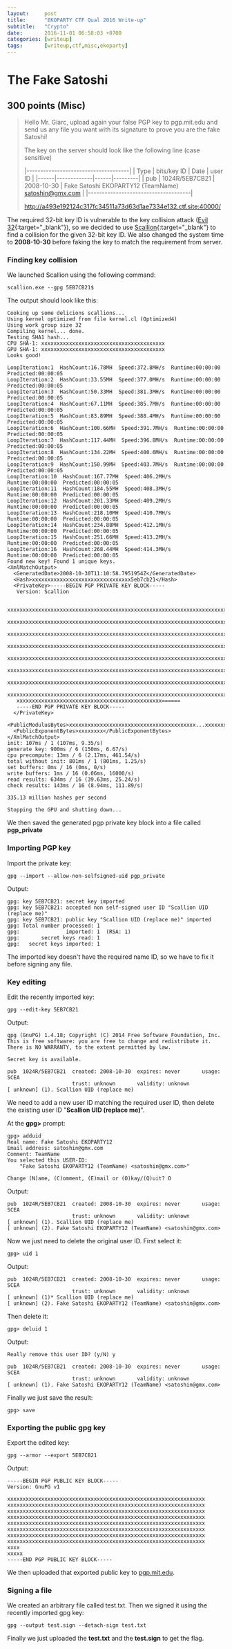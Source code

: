 ```yaml
---
layout:     post
title:      "EKOPARTY CTF Qual 2016 Write-up"
subtitle:   "Crypto"
date:       2016-11-01 06:58:03 +0700
categories: [writeup]
tags:       [writeup,ctf,misc,ekoparty]
---
```


# The Fake Satoshi #

## 300 points (Misc) ##

> Hello Mr. Giarc, upload again your false PGP key to pgp.mit.edu and send us any file you want with its signature to prove you are the fake Satoshi!
>
> The key on the server should look like the following line (case sensitive)
>
> |-------------------------------------|
> | Type | bits/key ID | Date | user ID |
> |------|-------------|------|---------|
> | pub  | 1024R/5EB7CB21 | 2008-10-30 | Fake Satoshi EKOPARTY12 (TeamName) satoshin@gmx.com |
> |-------------------------------------|
>
> http://a493e192124c317fc34511a73d63d1ae7334e132.ctf.site:40000/

The required 32-bit key ID is vulnerable to the key collision attack ([Evil 32](https://evil32.com/){:target="_blank"}), so we decided to use [Scallion](https://github.com/lachesis/scallion){:target="_blank"} to find a collision for the given 32-bit key ID. We also changed the system time to **2008-10-30** before faking the key to match the requirement from server.
 
### Finding key collision ###
We launched Scallion using the following command: 

    scallion.exe --gpg 5EB7CB21$

The output should look like this:
    
    Cooking up some delicions scallions...
    Using kernel optimized from file kernel.cl (Optimized4)
    Using work group size 32
    Compiling kernel... done.
    Testing SHA1 hash...
    CPU SHA-1: xxxxxxxxxxxxxxxxxxxxxxxxxxxxxxxxxxxxxxxx
    GPU SHA-1: xxxxxxxxxxxxxxxxxxxxxxxxxxxxxxxxxxxxxxxx
    Looks good!
    
    LoopIteration:1  HashCount:16.78MH  Speed:372.8MH/s  Runtime:00:00:00  Predicted:00:00:05  
    LoopIteration:2  HashCount:33.55MH  Speed:377.0MH/s  Runtime:00:00:00  Predicted:00:00:05  
    LoopIteration:3  HashCount:50.33MH  Speed:381.3MH/s  Runtime:00:00:00  Predicted:00:00:05  
    LoopIteration:4  HashCount:67.11MH  Speed:385.7MH/s  Runtime:00:00:00  Predicted:00:00:05  
    LoopIteration:5  HashCount:83.89MH  Speed:388.4MH/s  Runtime:00:00:00  Predicted:00:00:05  
    LoopIteration:6  HashCount:100.66MH  Speed:391.7MH/s  Runtime:00:00:00  Predicted:00:00:05  
    LoopIteration:7  HashCount:117.44MH  Speed:396.8MH/s  Runtime:00:00:00  Predicted:00:00:05  
    LoopIteration:8  HashCount:134.22MH  Speed:400.6MH/s  Runtime:00:00:00  Predicted:00:00:05  
    LoopIteration:9  HashCount:150.99MH  Speed:403.7MH/s  Runtime:00:00:00  Predicted:00:00:05  
    LoopIteration:10  HashCount:167.77MH  Speed:406.2MH/s  Runtime:00:00:00  Predicted:00:00:05  
    LoopIteration:11  HashCount:184.55MH  Speed:408.3MH/s  Runtime:00:00:00  Predicted:00:00:05  
    LoopIteration:12  HashCount:201.33MH  Speed:409.2MH/s  Runtime:00:00:00  Predicted:00:00:05  
    LoopIteration:13  HashCount:218.10MH  Speed:410.7MH/s  Runtime:00:00:00  Predicted:00:00:05  
    LoopIteration:14  HashCount:234.88MH  Speed:412.1MH/s  Runtime:00:00:00  Predicted:00:00:05  
    LoopIteration:15  HashCount:251.66MH  Speed:413.2MH/s  Runtime:00:00:00  Predicted:00:00:05  
    LoopIteration:16  HashCount:268.44MH  Speed:414.3MH/s  Runtime:00:00:00  Predicted:00:00:05
    Found new key! Found 1 unique keys.
    <XmlMatchOutput>
      <GeneratedDate>2008-10-30T11:10:58.7951954Z</GeneratedDate>
      <Hash>xxxxxxxxxxxxxxxxxxxxxxxxxxxxxxxx5eb7cb21</Hash>
      <PrivateKey>-----BEGIN PGP PRIVATE KEY BLOCK-----
       Version: Scallion

       xxxxxxxxxxxxxxxxxxxxxxxxxxxxxxxxxxxxxxxxxxxxxxxxxxxxxxxxxxxxxxxxxxxxxxxxxxxxxx
       xxxxxxxxxxxxxxxxxxxxxxxxxxxxxxxxxxxxxxxxxxxxxxxxxxxxxxxxxxxxxxxxxxxxxxxxxxxxxx
       xxxxxxxxxxxxxxxxxxxxxxxxxxxxxxxxxxxxxxxxxxxxxxxxxxxxxxxxxxxxxxxxxxxxxxxxxxxxxx
       xxxxxxxxxxxxxxxxxxxxxxxxxxxxxxxxxxxxxxxxxxxxxxxxxxxxxxxxxxxxxxxxxxxxxxxxxxxxxx
       xxxxxxxxxxxxxxxxxxxxxxxxxxxxxxxxxxxxxxxxxxxxxxxxxxxxxxxxxxxxxxxxxxxxxxxxxxxxxx
       xxxxxxxxxxxxxxxxxxxxxxxxxxxxxxxxxxxxxxxxxxxxxxxxxxxxxxxxxxxxxxxxxxxxxxxxxxxxxx
       xxxxxxxxxxxxxxxxxxxxxxxxxxxxxxxxxxxxxxxxxxxxxxxxxxxxxxxxxxxxxxxxxxxxxxxxxxxxxx
       xxxxxxxxxxxxxxxxxxxxxxxxxxxxxxxxxxxxxxxxxxxxxxxxxxxxxxxxxxxxxxxxxxxxxxxxxxxxxx
       xxxxxxxxxxxxxxxxxxxxxxxxxxxxxxxxxxxxxxxxxxxxxxx======
       -----END PGP PRIVATE KEY BLOCK-----
      </PrivateKey>
      <PublicModulusBytes>xxxxxxxxxxxxxxxxxxxxxxxxxxxxxxxxxxxxxxxxx...xxxxxxx</PublicModulusBytes>
      <PublicExponentBytes>xxxxxxxx</PublicExponentBytes>
    </XmlMatchOutput>
    init: 107ms / 1 (107ms, 9.35/s)
    generate key: 900ms / 6 (150ms, 6.67/s)
    cpu precompute: 13ms / 6 (2.17ms, 461.54/s)
    total without init: 801ms / 1 (801ms, 1.25/s)
    set buffers: 0ms / 16 (0ms, 0/s)
    write buffers: 1ms / 16 (0.06ms, 16000/s)
    read results: 634ms / 16 (39.63ms, 25.24/s)
    check results: 143ms / 16 (8.94ms, 111.89/s)
    
    335.13 million hashes per second
    
    Stopping the GPU and shutting down...

We then saved the generated pgp private key block into a file called **pgp_private**

### Importing PGP key ###
Import the private key:

    gpg --import --allow-non-selfsigned-uid pgp_private

Output:

    gpg: key 5EB7CB21: secret key imported
    gpg: key 5EB7CB21: accepted non self-signed user ID "Scallion UID (replace me)"
    gpg: key 5EB7CB21: public key "Scallion UID (replace me)" imported
    gpg: Total number processed: 1
    gpg:               imported: 1  (RSA: 1)
    gpg:       secret keys read: 1
    gpg:   secret keys imported: 1
 
The imported key doesn't have the required name ID, so we have to fix it before signing any file.

### Key editing ###
Edit the recently imported key:

    gpg --edit-key 5EB7CB21
    
Output:

    gpg (GnuPG) 1.4.18; Copyright (C) 2014 Free Software Foundation, Inc.
    This is free software: you are free to change and redistribute it.
    There is NO WARRANTY, to the extent permitted by law.
    
    Secret key is available.
    
    pub  1024R/5EB7CB21  created: 2008-10-30  expires: never       usage: SCEA
                         trust: unknown       validity: unknown
    [ unknown] (1). Scallion UID (replace me)


We need to add a new user ID matching the required user ID, then delete the existing user ID "**Scallion UID (replace me)**".

At the **gpg>** prompt:

    gpg> adduid
    Real name: Fake Satoshi EKOPARTY12
    Email address: satoshin@gmx.com
    Comment: TeamName
    You selected this USER-ID:
        "Fake Satoshi EKOPARTY12 (TeamName) <satoshin@gmx.com>"
    
    Change (N)ame, (C)omment, (E)mail or (O)kay/(Q)uit? O
    
Output:

    pub  1024R/5EB7CB21  created: 2008-10-30  expires: never       usage: SCEA
                         trust: unknown       validity: unknown
    [ unknown] (1). Scallion UID (replace me)
    [ unknown] (2). Fake Satoshi EKOPARTY12 (TeamName) <satoshin@gmx.com>


Now we just need to delete the original user ID. First select it:

    gpg> uid 1

Output:

    pub  1024R/5EB7CB21  created: 2008-10-30  expires: never       usage: SCEA
                         trust: unknown       validity: unknown
    [ unknown] (1)* Scallion UID (replace me)
    [ unknown] (2). Fake Satoshi EKOPARTY12 (TeamName) <satoshin@gmx.com>

Then delete it:

    gpg> deluid 1

Output:
    
    Really remove this user ID? (y/N) y
    
    pub  1024R/5EB7CB21  created: 2008-10-30  expires: never       usage: SCEA
                         trust: unknown       validity: unknown
    [ unknown] (1). Fake Satoshi EKOPARTY12 (TeamName) <satoshin@gmx.com>

Finally we just save the result:

    gpg> save

### Exporting the public gpg key ###
Export the edited key:

    gpg --armor --export 5EB7CB21

Output:

    -----BEGIN PGP PUBLIC KEY BLOCK-----
    Version: GnuPG v1
    
    xxxxxxxxxxxxxxxxxxxxxxxxxxxxxxxxxxxxxxxxxxxxxxxxxxxxxxxxxxxxxxxx
    xxxxxxxxxxxxxxxxxxxxxxxxxxxxxxxxxxxxxxxxxxxxxxxxxxxxxxxxxxxxxxxx
    xxxxxxxxxxxxxxxxxxxxxxxxxxxxxxxxxxxxxxxxxxxxxxxxxxxxxxxxxxxxxxxx
    xxxxxxxxxxxxxxxxxxxxxxxxxxxxxxxxxxxxxxxxxxxxxxxxxxxxxxxxxxxxxxxx
    xxxxxxxxxxxxxxxxxxxxxxxxxxxxxxxxxxxxxxxxxxxxxxxxxxxxxxxxxxxxxxxx
    xxxxxxxxxxxxxxxxxxxxxxxxxxxxxxxxxxxxxxxxxxxxxxxxxxxxxxxxxxxxxxxx
    xxxxxxxxxxxxxxxxxxxxxxxxxxxxxxxxxxxxxxxxxxxxxxxxxxxxxxxxxxxxxxxx
    xxxxxxxxxxxxxxxxxxxxxxxxxxxxxxxxxxxxxxxxxxxxxxxxxxxxxxxxxxxxxxxx
    xxxx
    xxxxx
    -----END PGP PUBLIC KEY BLOCK-----
    
We then uploaded that exported public key to [pgp.mit.edu](pgp.mit.edu).

### Signing a file ###
We created an  arbitrary file called test.txt. Then we signed it using the recently imported gpg key:

    gpg --output test.sign --detach-sign test.txt
    
Finally we just uploaded the **test.txt** and the **test.sign** to get the flag.
